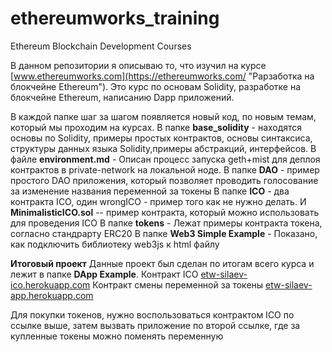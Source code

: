 # ethereumworks_training
Ethereum Blockchain Development Courses

В данном репозитории я описываю то, что изучил на курсе [www.ethereumworks.com](https://ethereumworks.com/ "Рарзаботка на блокчейне Ethereum"). Это курс по основам Solidity,
разработке на блокчейне Ethereum, написанию Dapp приложений.

В каждой папке шаг за шагом появляется новый код, по новым темам, который мы проходим на курсах.
В папке **base_solidity** - находятся основы по Solidity, примеры простых контрактов, основы синтаксиса, структуры данных языка Solidity,примеры абстракций, интерфейсов.
В файле **environment.md** - Описан процесс запуска geth+mist для деплоя контрактов в private-network на локальной ноде.
В папке **DAO** - пример простого DAO приложения, который позволяет проводить голосование за изменение названия переменной за токены
В папке **ICO** - два контракта ICO, один wrongICO - пример того как не нужно делать. И **MinimalisticICO.sol** -- пример контракта, который можно использовать для проведения ICO
В папке **tokens** - Лежат примеры контракта токена, согласно стандрарту ERC20
В папке **Web3 Simple Example** - Показано, как подключить библиотеку web3js к html файлу

**Итоговый проект**
Данные проект был сделан по итогам всего курса и лежит в папке **DApp Example**.
Контракт ICO [etw-silaev-ico.herokuapp.com](https://etw-silaev-ico.herokuapp.com/ "Контракт ICO")
Контракт смены переменной за токены [etw-silaev-app.herokuapp.com](https://etw-silaev-app.herokuapp.com/ "Контракт приложения")

Для покупки токенов, нужно воспользоваться контрактом ICO по ссылке выше, затем вызвать приложение по второй ссылке, где за купленные токены можно поменять переменную
